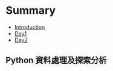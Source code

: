 # Summary

* [Introduction](README.md)
* [Day1](chapter1.md)
* [Day2](day2.md)

## Python 資料處理及探索分析

